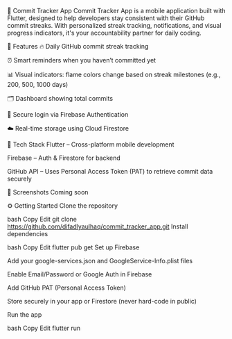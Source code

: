 📌 Commit Tracker App
Commit Tracker App is a mobile application built with Flutter, designed to help developers stay consistent with their GitHub commit streaks. With personalized streak tracking, notifications, and visual progress indicators, it's your accountability partner for daily coding.

🚀 Features
🔥 Daily GitHub commit streak tracking

⏰ Smart reminders when you haven’t committed yet

📊 Visual indicators: flame colors change based on streak milestones (e.g., 200, 500, 1000 days)

🗂️ Dashboard showing total commits

🔐 Secure login via Firebase Authentication

☁️ Real-time storage using Cloud Firestore

🧰 Tech Stack
Flutter – Cross-platform mobile development

Firebase – Auth & Firestore for backend

GitHub API – Uses Personal Access Token (PAT) to retrieve commit data securely

📸 Screenshots
Coming soon

⚙️ Getting Started
Clone the repository

bash
Copy
Edit
git clone https://github.com/difadlyaulhaq/commit_tracker_app.git
Install dependencies

bash
Copy
Edit
flutter pub get
Set up Firebase

Add your google-services.json and GoogleService-Info.plist files

Enable Email/Password or Google Auth in Firebase

Add GitHub PAT (Personal Access Token)

Store securely in your app or Firestore (never hard-code in public)

Run the app

bash
Copy
Edit
flutter run

